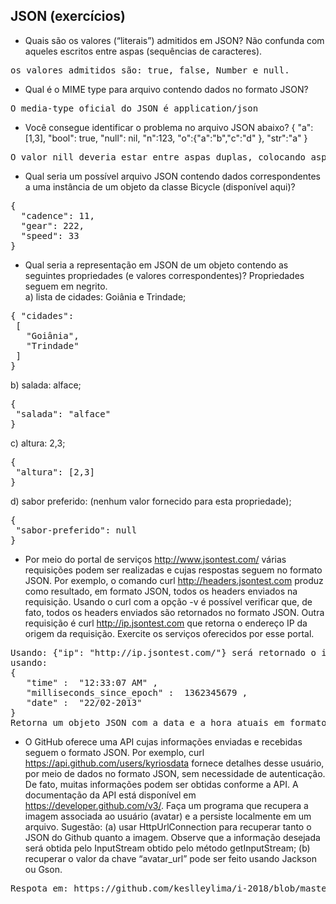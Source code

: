 ## JSON (exercícios)

* Quais são os valores (“literais”) admitidos em JSON? Não confunda com aqueles escritos entre aspas (sequências de caracteres).
<pre>
os valores admitidos são: true, false, Number e null.
</pre>

* Qual é o MIME type para arquivo contendo dados no formato JSON?
<pre>
O media-type oficial do JSON é application/json
</pre>

* Você consegue identificar o problema no arquivo JSON abaixo?
{	"a":[1,3], 
	"bool": true,
	"null": nil,
	"n":123,
	"o":{"a":"b","c":"d" },
	"str":"a"
}
<pre>
O valor nill deveria estar entre aspas duplas, colocando aspas duplas no início e final de nill o erro será corrigido.
</pre>

* Qual seria um possível arquivo JSON contendo dados correspondentes a uma instância de um objeto da classe Bicycle (disponível aqui)?
<pre>
{
  "cadence": 11,
  "gear": 222,
  "speed": 33
}
</pre>

* Qual seria a representação em JSON de um objeto contendo as seguintes propriedades (e valores correspondentes)? Propriedades seguem em negrito.  
a) lista de cidades: Goiânia e Trindade;
<pre>
{ "cidades": 
 [
   "Goiânia",
   "Trindade"
 ] 
}
</pre>
b) salada: alface;  
<pre>
{ 
 "salada": "alface" 
}
</pre>
c) altura: 2,3;  
<pre>
{ 
 "altura": [2,3] 
}
</pre>
d) sabor preferido: (nenhum valor fornecido para esta propriedade);
<pre>
{ 
 "sabor-preferido": null 
}
</pre>

* Por meio do portal de serviços http://www.jsontest.com/ várias requisições podem ser realizadas e cujas respostas seguem no formato JSON. Por exemplo, o comando curl http://headers.jsontest.com produz como resultado, em formato JSON, todos os headers enviados na requisição. Usando o curl com a opção -v é possível verificar que, de fato, todos os headers enviados são retornados no formato JSON. Outra requisição é curl http://ip.jsontest.com que retorna o endereço IP da origem da requisição. Exercite os serviços oferecidos por esse portal.
<pre>
Usando: {"ip": "http://ip.jsontest.com/"} será retornado o ip  
usando:  
{ 
   "time" :  "12:33:07 AM" , 
   "milliseconds_since_epoch" :  1362345679 , 
   "date" :  "22/02-2013" 
}
Retorna um objeto JSON com a data e a hora atuais em formato legível e o número atual de milissegundos desde a época do UNIX
</pre>

* O GitHub oferece uma API cujas informações enviadas e recebidas seguem o formato JSON. Por exemplo, curl https://api.github.com/users/kyriosdata fornece detalhes desse usuário, por meio de dados no formato JSON, sem necessidade de autenticação. De fato, muitas informações podem ser obtidas conforme a API. A documentação da API está disponível em https://developer.github.com/v3/.
Faça um programa que recupera a imagem associada ao usuário (avatar) e a persiste localmente em um arquivo. Sugestão: (a) usar HttpUrlConnection para recuperar tanto o JSON do Github quanto a imagem. Observe que a informação desejada será obtida pelo InputStream obtido pelo método getInputStream; (b) recuperar o valor da chave “avatar_url” pode ser feito usando Jackson ou Gson.
<pre>
Respota em: https://github.com/keslleylima/i-2018/blob/master/topico2/src/java/br/ufg/inf/es/atividade2/Exercicio7.java
</pre>
